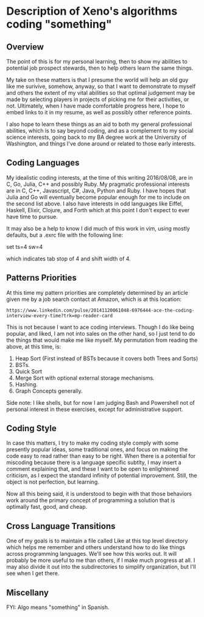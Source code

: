# Description of Xeno's algorithms coding "something"

## Overview

The point of this is for my personal learning, then to show my abilities to
potential job prospect stewards, then to help others learn the same things.

My take on these matters is that I presume the world will help an old guy like
me surivive, somehow, anyway, so that I want to demonstrate to myself and
others the extent of my vital abilities so that optimal judgement may be made
by selecting players in projects of picking me for their activities, or not.
Ultimately, when I have made comfortable progress here, I hope to embed links
to it in my resume, as well as possibly other reference points.

I also hope to learn these things as an aid to both my general professional
abilities, which is to say beyond coding, and as a complement to my social
science interests, going back to my BA degree work at the University of
Washington, and things I've done around or related to those early interests.

## Coding Languages

My idealistic coding interests, at the time of this writing 2016/08/08, are
in C, Go, Julia, C++ and possibly Ruby.  My pragmatic professional interests
are in C, C++, Javascript, C#, Java, Python and Ruby.  I have hopes that Julia
and Go will eventually become popular enough for me to include on the second
list above.  I also have interests in odd languages like Eiffel, Haskell,
Elixir, Clojure, and Forth which at this point I don't expect to ever have time
to pursue.

It may also be a help to know I did much of this work in vim, using mostly
defaults, but a .exrc file with the following line:

set ts=4 sw=4

which indicates tab stop of 4 and shift width of 4.


## Patterns Priorities

At this time my pattern priorities are completely determined by an article
given me by a job search contact at Amazon, which is at this location:

	https://www.linkedin.com/pulse/20141120061048-6976444-ace-the-coding-interview-every-time?trk=mp-reader-card

This is not because I want to ace coding interviews.  Though I do like being
popular, and liked, I am not into sales on the other hand, so I just tend to
do the things that would make me like myself.  My permutation from reading
the above, at this time, is:

1.  Heap Sort (First instead of BSTs because it covers both Trees and Sorts)
2.  BSTs.
3.	Quick Sort
4.  Merge Sort with optional external storage mechanisms.
5.	Hashing.
6.  Graph Concepts generally.

Side note:  I like shells, but for now I am judging Bash and Powershell not
of personal interest in these exercises, except for administrative support.

## Coding Style

In case this matters, I try to make my coding style comply with some presently
popular ideas, some traditional ones, and focus on making the code easy to read
rather than easy to be right.  When there is a potential for miscoding because
there is a language specific subtlty, I may insert a comment explaining that,
and these I want to be open to enlightened criticism, as I expect the standard
infinity of potential improvement.  Still, the object is not perfection, but
learning.

Now all this being said, it is understood to begin with that those behaviors
work around the primary concept of programming a solution that is optimally
fast, good, and cheap.

## Cross Language Transitions

One of my goals is to maintain a file called Like at this top level directory
which helps me remember and others understand how to do like things across
programming languages.  We'll see how this works out.  It will probably be
more useful to me than others, if I make much progress at all.  I may also
divide it out into the subdirectories to simplify organization, but I'll see
when I get there.

## Miscellany

FYI:  Algo means "something" in Spanish.
